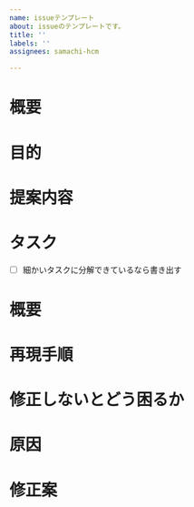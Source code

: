 ```yaml
---
name: issueテンプレート
about: issueのテンプレートです。
title: ''
labels: ''
assignees: samachi-hcm

---
```


<!-- あくまでテンプレートなので必ずしもすべての項目を埋めなくてよい -->
<!-- https://blog.hotolab.net/entry/github_template より-->

<!-- 要望のテンプレート -->
# 概要
# 目的
# 提案内容
# タスク
- [ ] 細かいタスクに分解できているなら書き出す

<!-- 不具合のテンプレート -->
# 概要
# 再現手順
# 修正しないとどう困るか
# 原因
# 修正案
